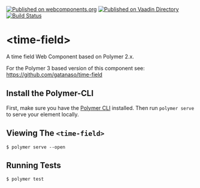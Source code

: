 [![Published on webcomponents.org](https://img.shields.io/badge/webcomponents.org-published-blue.svg)](https://www.webcomponents.org/element/time-field-polymer2)
[![Published on Vaadin  Directory](https://img.shields.io/badge/Vaadin%20Directory-published-00b4f0.svg)](https://vaadin.com/directory/component/gatanasotime-field-polymer2)
[![Build Status](https://travis-ci.org/gatanaso/time-field-polymer2.svg?branch=master)](https://travis-ci.org/gatanaso/time-field-polymer2)

# \<time-field\>

A time field Web Component based on Polymer 2.x.

For the Polymer 3 based version of this component see: https://github.com/gatanaso/time-field

## Install the Polymer-CLI

First, make sure you have the [Polymer CLI](https://www.npmjs.com/package/polymer-cli) installed. Then run `polymer serve` to serve your element locally.

## Viewing The `<time-field>`

```
$ polymer serve --open
```

## Running Tests

```
$ polymer test
```
